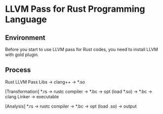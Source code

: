 # LLVM Pass for Rust Programming Language

## Environment
Before you start to use LLVM pass for Rust codes, you need to install LLVM with gold plugin.

## Process
Rust LLVM Pass Libs -> clang++ -> *.so

[Transformation] *.rs -> rustc compiler -> *.bc -> opt (load *.so) -> *.bc -> clang Linker -> executable

[Analysis] *.rs -> rustc compiler -> *.bc -> opt (load .so) -> output
